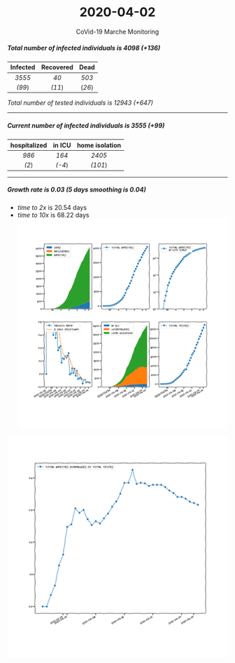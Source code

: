 <div align='center'>

# 2020-04-02
CoVid-19 Marche Monitoring
</div>

##### Total number of infected individuals is 4098 (+136)
Infected | Recovered | Dead
:---: | :---: | :---:
*3555* | *40* | *503*
*(99*) | *(11*) | (*26*)

*Total number of tested individuals is 12943 (+647)*
***
##### Current number of infected individuals is 3555 (+99)
hospitalized | in ICU | home isolation
:---: | :---: | :---:
*986* |*164* |*2405*
*(2*) |*(-4*) |*(101*)
***
##### Growth rate is 0.03 (5 days smoothing is 0.04)
- *time to 2x* is 20.54 days
- *time to 10x* is 68.22 days
![stats][stats]

![infected_normalized][infected_normalized]

[stats]: stats_Marche.png
[infected_normalized]: infected_normalized_Marche.png
